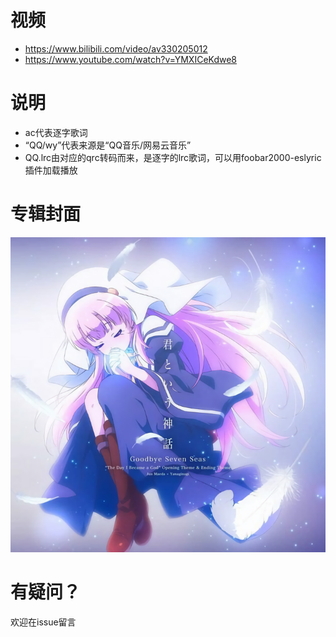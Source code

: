 # 视频
- https://www.bilibili.com/video/av330205012
- https://www.youtube.com/watch?v=YMXICeKdwe8
# 说明
- ac代表逐字歌词
- “QQ/wy”代表来源是“QQ音乐/网易云音乐”
- QQ.lrc由对应的qrc转码而来，是逐字的lrc歌词，可以用foobar2000-eslyric插件加载播放
# 专辑封面
![avatar](perface.png)
# 有疑问？
欢迎在issue留言
